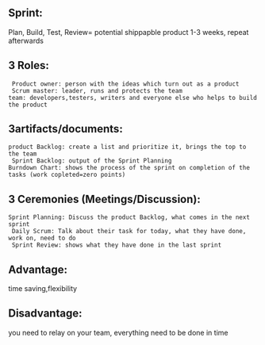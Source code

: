 
## Sprint:
 Plan, Build, Test, Review= potential shippapble product
 1-3 weeks, repeat afterwards
## 3 Roles:
     Product owner: person with the ideas which turn out as a product
     Scrum master: leader, runs and protects the team
    team: developers,testers, writers and everyone else who helps to build the product

## 3artifacts/documents: 
    product Backlog: create a list and prioritize it, brings the top to the team
     Sprint Backlog: output of the Sprint Planning
    Burndown Chart: shows the process of the sprint on completion of the tasks (work copleted=zero points)


## 3 Ceremonies (Meetings/Discussion):
    Sprint Planning: Discuss the product Backlog, what comes in the next sprint
     Daily Scrum: Talk about their task for today, what they have done, work on, need to do
     Sprint Review: shows what they have done in the last sprint

## Advantage:
 time saving,flexibility
## Disadvantage:
 you need to relay on your team, everything need to be done in time



